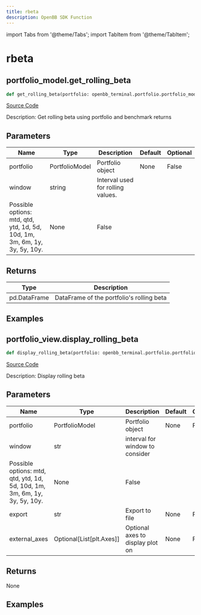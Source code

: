 ```yaml
---
title: rbeta
description: OpenBB SDK Function
---
```


import Tabs from '@theme/Tabs';
import TabItem from '@theme/TabItem';

# rbeta

<Tabs>
<TabItem value="model" label="Model" default>

## portfolio_model.get_rolling_beta

```python title='openbb_terminal/portfolio/portfolio_model.py'
def get_rolling_beta(portfolio: openbb_terminal.portfolio.portfolio_model.PortfolioModel, window: str) -> DataFrame:
```
[Source Code](https://github.com/OpenBB-finance/OpenBBTerminal/tree/main/openbb_terminal/portfolio/portfolio_model.py#L1553)

Description: Get rolling beta using portfolio and benchmark returns

## Parameters

| Name | Type | Description | Default | Optional |
| ---- | ---- | ----------- | ------- | -------- |
| portfolio | PortfolioModel | Portfolio object | None | False |
| window | string | Interval used for rolling values.
Possible options: mtd, qtd, ytd, 1d, 5d, 10d, 1m, 3m, 6m, 1y, 3y, 5y, 10y. | None | False |

## Returns

| Type | Description |
| ---- | ----------- |
| pd.DataFrame | DataFrame of the portfolio's rolling beta |

## Examples



</TabItem>
<TabItem value="view" label="View">

## portfolio_view.display_rolling_beta

```python title='openbb_terminal/portfolio/portfolio_view.py'
def display_rolling_beta(portfolio: openbb_terminal.portfolio.portfolio_model.PortfolioModel, window: str, export: str, external_axes: Union[List[matplotlib.axes._axes.Axes], NoneType]) -> None:
```
[Source Code](https://github.com/OpenBB-finance/OpenBBTerminal/tree/main/openbb_terminal/portfolio/portfolio_view.py#L961)

Description: Display rolling beta

## Parameters

| Name | Type | Description | Default | Optional |
| ---- | ---- | ----------- | ------- | -------- |
| portfolio | PortfolioModel | Portfolio object | None | False |
| window | str | interval for window to consider
Possible options: mtd, qtd, ytd, 1d, 5d, 10d, 1m, 3m, 6m, 1y, 3y, 5y, 10y. | None | False |
| export | str | Export to file | None | False |
| external_axes | Optional[List[plt.Axes]] | Optional axes to display plot on | None | False |

## Returns

None

## Examples



</TabItem>
</Tabs>